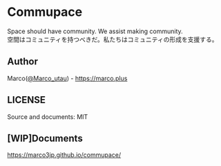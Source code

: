 # Commupace
Space should have community. We assist making community.  
空間はコミュニティを持つべきだ。私たちはコミュニティの形成を支援する。  

## Author
Marco([@Marco_utau](https://twitter.com/Marco_utau)) - https://marco.plus

## LICENSE
Source and documents: MIT

## [WIP]Documents
https://marco3jp.github.io/commupace/